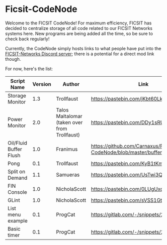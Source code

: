 # Ficsit-CodeNode
Welcome to the FICSIT CodeNode!  For maximum efficiency, FICSIT has decided to centralize storage of all code related to our FICSIT Networks systems here.  New programs are being added all the time, so be sure to check back regularly!

Currently, the CodeNode simply hosts links to what people have put into the [FICSIT-Networks Discord server](https://discord.gg/3VfZ6Da); there is a potential for a direct mod link though.

For now, here's the list:

Script Name | Version | Author | Link
------------|-------------|-------------|-------------|
Storage Monitor | 1.3 | Trollfaust | https://pastebin.com/jKbt60Lk
Power Monitor | 2.0 | Talos Maltalomar (taken over from Trollfaust) | https://pastebin.com/DDy1sRUq
Oil/Fluid Buffer Flush | 1.0 | Franimus | https://github.com/Carnaxus/Ficsit-CodeNode/blob/master/buffernooverflow.txt
Pong | 0.1 | Trollfaust | https://pastebin.com/KyB1tKmT
Split on Demand | 1.1 | Samueras | https://pastebin.com/UsTwi3Q5
FIN Console | 1.0 | NicholaScott | https://pastebin.com/0LUgUxqD
GLint | 1.0 | NicholaScott | https://pastebin.com/sVSS1GtQ
List menu example | 0.1 | ProgCat | https://gitlab.com/-/snippets/2003105
Basic timer | 0.1 | ProgCat | https://gitlab.com/-/snippets/2004629
